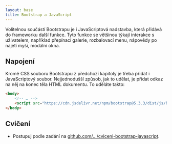 ```yaml
---
layout: base
title: Bootstrap a JavaScript
---
```


Volitelnou součástí Bootstrapu je i JavaScriptová nadstavba, která přidává do frameworku další funkce. Tyto funkce se většinou týkají interakce s uživatelem, například přepínací galerie, rozbalovací menu, nápovědy po najetí myši, modální okna.

## Napojení

Kromě CSS souboru Bootstrapu z předchozí kapitoly je třeba přidat i JavaScriptový soubor. Nejjednodušší způsob, jak to udělat, je přidat odkaz na něj na konec těla HTML dokumentu. To uděláte takto:

```html
<body>
	<!-- … -->
	<script src="https://cdn.jsdelivr.net/npm/bootstrap@5.3.3/dist/js/bootstrap.bundle.min.js"></script>
</body>
```

## Cvičení

- Postupuj podle zadání na [github.com/…/cviceni-bootstrap-javascript](https://github.com/Czechitas-podklady-WEB/cviceni-bootstrap-javascript).
